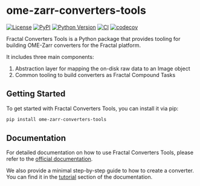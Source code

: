 # ome-zarr-converters-tools

[![License](https://img.shields.io/pypi/l/ome-zarr-converters-tools.svg?color=green)](https://github.com/BioVisionCenter/ome-zarr-converters-tools/raw/main/LICENSE)
[![PyPI](https://img.shields.io/pypi/v/ome-zarr-converters-tools.svg?color=green)](https://pypi.org/project/ome-zarr-converters-tools)
[![Python Version](https://img.shields.io/pypi/pyversions/ome-zarr-converters-tools.svg?color=green)](https://python.org)
[![CI](https://github.com/BioVisionCenter/ome-zarr-converters-tools/actions/workflows/ci.yml/badge.svg)](https://github.com/BioVisionCenter/ome-zarr-converters-tools/actions/workflows/ci.yml)
[![codecov](https://codecov.io/gh/BioVisionCenter/ome-zarr-converters-tools/branch/main/graph/badge.svg)](https://codecov.io/gh/BioVisionCenter/ome-zarr-converters-tools)

Fractal Converters Tools is a Python package that provides tooling for building OME-Zarr converters for the Fractal platform.

It includes three main components:

1. Abstraction layer for mapping the on-disk raw data to an Image object
2. Common tooling to build converters as Fractal Compound Tasks

## Getting Started

To get started with Fractal Converters Tools, you can install it via pip:

```bash
pip install ome-zarr-converters-tools
```

## Documentation

For detailed documentation on how to use Fractal Converters Tools, please refer to the [official documentation](https://BioVisionCenter.github.io/ome-zarr-converters-tools/).

We also provide a minimal step-by-step guide to how to create a converter. You can find it in the [tutorial](https://BioVisionCenter.github.io/ome-zarr-converters-tools/stable/tutorial/) section of the documentation.

